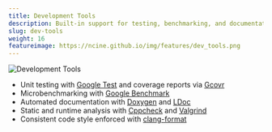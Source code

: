 ```yaml
---
title: Development Tools
description: Built-in support for testing, benchmarking, and documentation
slug: dev-tools
weight: 16
featureimage: https://ncine.github.io/img/features/dev_tools.png
---
```


![Development Tools](/img/features/dev_tools.png)

- Unit testing with [Google Test](https://github.com/google/googletest) and coverage reports via [Gcovr](http://gcovr.com/)
- Microbenchmarking with [Google Benchmark](https://github.com/google/benchmark)
- Automated documentation with [Doxygen](http://www.stack.nl/~dimitri/doxygen/) and [LDoc](https://lunarmodules.github.io/ldoc/)
- Static and runtime analysis with [Cppcheck](http://cppcheck.sourceforge.net/) and [Valgrind](http://valgrind.org/)
- Consistent code style enforced with [clang-format](https://clang.llvm.org/docs/ClangFormat.html)
